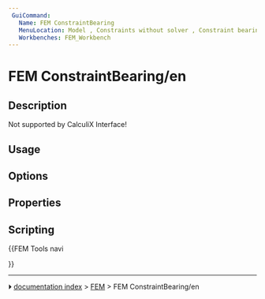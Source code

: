 ```yaml
---
 GuiCommand:
   Name: FEM ConstraintBearing
   MenuLocation: Model , Constraints without solver , Constraint bearing
   Workbenches: FEM_Workbench
---
```


# FEM ConstraintBearing/en

## Description

Not supported by CalculiX Interface!

## Usage

## Options

## Properties

## Scripting





{{FEM Tools navi

}}



---
⏵ [documentation index](../README.md) > [FEM](Category_FEM.md) > FEM ConstraintBearing/en
